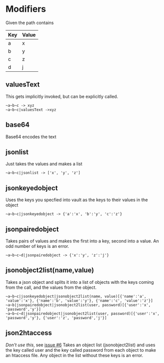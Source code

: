 # Modifiers

Given the path contains

|Key | Value|
---|---
|a|x|
|b|y|
|c|z|
|d|j|

## valuesText

This gets implicitly invoked, but can be explicitly called.

```
~a~b~c -> xyz
~a~b~c|valuesText ->xyz
```

## base64

Base64 encodes the text

## jsonlist
Just takes the values and makes a list
```
~a~b~c|jsonlist -> ['x', 'y', 'z']
```
## jsonkeyedobject
Uses the keys you specfied into vault as the keys to their values in the object
```
~a~b~c|jsonkeyedobject -> {'a':'x', 'b':'y', 'c':'z'}
```
## jsonpairedobject
Takes pairs of values and makes the first into a key, second into a value. An odd number of keys is an error.
```
~a~b~c~d|jsonpairedobject -> {'x':'y', 'z':'j'}
```
## jsonobject2list(name,value)
Takes a json object and splits it into a list of objects with the keys coming from the call, and the values from the object.
```
~a~b~c|jsonkeyedobject|jsonobject2list(name, value)[{'name':'a', 'value':'x'}, {'name':'b', 'value':'y'}, {'name':'c', 'value':'z'}]
~a~b|jsonpairedobject|jsonobject2list(user, password)[{'user':'x', 'password','y'}]
~a~b~c~d|jsonpairedobject|jsonobject2list(user, password)[{'user':'x', 'password','y'}, {'user':'z', 'password','j'}]
```

## json2htaccess
_Don't use this_, see [issue #6](https://github.com/crumbhole/argocd-vault-replacer/issues/6)
Takes an object list (jsonobject2list) and uses the key called user and the key called password from each object to make an htaccess file. Any object in the list without these keys is an error.


